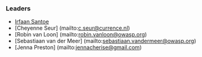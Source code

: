 ### Leaders
* [Irfaan Santoe](mailto:irfaan.santoe@owasp.org)
* [Cheyenne Seur] (mailto:c.seur@currence.nl)
* [Robin van Loon] (mailto:robin.vanloon@owasp.org)
* [Sebastiaan van der Meer] (mailto:sebastiaan.vandermeer@owasp.org)
* [Jenna Preston] (mailto:jennacherise@gmail.com)
